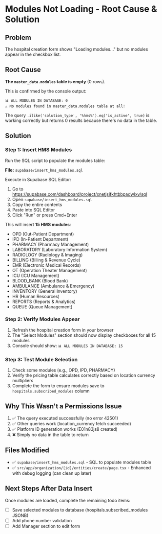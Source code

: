 # Modules Not Loading - Root Cause & Solution

## Problem

The hospital creation form shows "Loading modules..." but no modules appear in the checkbox list.

## Root Cause

**The `master_data.modules` table is empty** (0 rows).

This is confirmed by the console output:

```
📊 ALL MODULES IN DATABASE: 0
⚠️ No modules found in master_data.modules table at all!
```

The query `.ilike('solution_type', '%hms%').eq('is_active', true)` is working correctly but returns 0 results because there's no data in the table.

## Solution

### Step 1: Insert HMS Modules

Run the SQL script to populate the modules table:

**File:** `supabase/insert_hms_modules.sql`

Execute in Supabase SQL Editor:

1. Go to https://supabase.com/dashboard/project/xnetjsifkhtbbpadwlxy/sql
2. Open `supabase/insert_hms_modules.sql`
3. Copy the entire contents
4. Paste into SQL Editor
5. Click "Run" or press Cmd+Enter

This will insert **15 HMS modules**:

- OPD (Out-Patient Department)
- IPD (In-Patient Department)
- PHARMACY (Pharmacy Management)
- LABORATORY (Laboratory Information System)
- RADIOLOGY (Radiology & Imaging)
- BILLING (Billing & Revenue Cycle)
- EMR (Electronic Medical Records)
- OT (Operation Theater Management)
- ICU (ICU Management)
- BLOOD_BANK (Blood Bank)
- AMBULANCE (Ambulance & Emergency)
- INVENTORY (General Inventory)
- HR (Human Resources)
- REPORTS (Reports & Analytics)
- QUEUE (Queue Management)

### Step 2: Verify Modules Appear

1. Refresh the hospital creation form in your browser
2. The "Select Modules" section should now display checkboxes for all 15 modules
3. Console should show: `📊 ALL MODULES IN DATABASE: 15`

### Step 3: Test Module Selection

1. Check some modules (e.g., OPD, IPD, PHARMACY)
2. Verify the pricing table calculates correctly based on location currency multipliers
3. Complete the form to ensure modules save to `hospitals.subscribed_modules` column

## Why This Wasn't a Permissions Issue

1. ✅ The query executed successfully (no error 42501)
2. ✅ Other queries work (location_currency fetch succeeded)
3. ✅ Platform ID generation works (E01n83js8 created)
4. ❌ Simply no data in the table to return

## Files Modified

- ✅ `supabase/insert_hms_modules.sql` - SQL to populate modules table
- ✅ `src/app/organization/[id]/entities/create/page.tsx` - Enhanced with debug logging (can clean up later)

## Next Steps After Data Insert

Once modules are loaded, complete the remaining todo items:

- [ ] Save selected modules to database (hospitals.subscribed_modules JSONB)
- [ ] Add phone number validation
- [ ] Add Manager section to edit form
